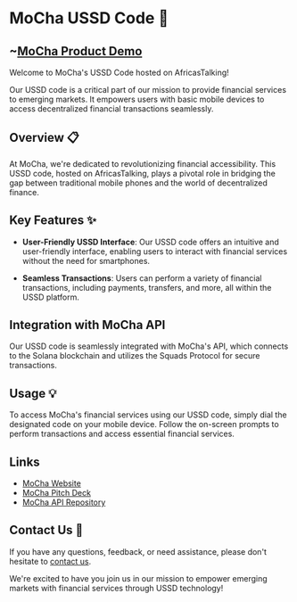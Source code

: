 # MoCha USSD Code 📱

## ~[MoCha Product Demo](https://www.youtube.com/watch?v=P54KCk-C2j4)

Welcome to MoCha's USSD Code hosted on AfricasTalking!

Our USSD code is a critical part of our mission to provide financial services to emerging markets. It empowers users with basic mobile devices to access decentralized financial transactions seamlessly.

## Overview 📋

At MoCha, we're dedicated to revolutionizing financial accessibility. This USSD code, hosted on AfricasTalking, plays a pivotal role in bridging the gap between traditional mobile phones and the world of decentralized finance.

## Key Features ✨

- **User-Friendly USSD Interface**: Our USSD code offers an intuitive and user-friendly interface, enabling users to interact with financial services without the need for smartphones.

- **Seamless Transactions**: Users can perform a variety of financial transactions, including payments, transfers, and more, all within the USSD platform.

## Integration with MoCha API

Our USSD code is seamlessly integrated with MoCha's API, which connects to the Solana blockchain and utilizes the Squads Protocol for secure transactions.

## Usage 💡

To access MoCha's financial services using our USSD code, simply dial the designated code on your mobile device. Follow the on-screen prompts to perform transactions and access essential financial services.

## Links

- [MoCha Website](https://getmocha.la/)
- [MoCha Pitch Deck](https://www.canva.com/design/DAFw-AhkXbk/e5Y9xFsVXfqkv0yX6vj6IQ/edit?utm_content=DAFw-AhkXbk&utm_campaign=designshare&utm_medium=link2&utm_source=sharebutton)
- [MoCha API Repository](https://github.com/christex-foundation/mocha-api)

## Contact Us 📧

If you have any questions, feedback, or need assistance, please don't hesitate to [contact us](mailto:hello@getmocha.la).

We're excited to have you join us in our mission to empower emerging markets with financial services through USSD technology!
